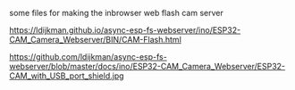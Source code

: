 
some files for making the inbrowser web flash cam server

https://ldijkman.github.io/async-esp-fs-webserver/ino/ESP32-CAM_Camera_Webserver/BIN/CAM-Flash.html

https://github.com/ldijkman/async-esp-fs-webserver/blob/master/docs/ino/ESP32-CAM_Camera_Webserver/ESP32-CAM_with_USB_port_shield.jpg

